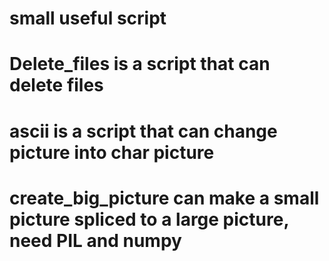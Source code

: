 # small useful script
# Delete_files is a script that can delete files
# ascii is a script that can change picture into char picture
# create_big_picture can make a small picture spliced to a large picture, need PIL and numpy
